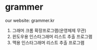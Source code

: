 # grammer

our website: grammer.kr

1. 그래머 크롬 확장프로그램(운영체제 무관)
2. 윈도우용 인스타그래머 리스트 추출 프로그램
3. 맥용 인스타그래머 리스트 추출 프로그램
